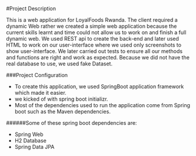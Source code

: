 #Project Description

This is a web application for LoyalFoods Rwanda. 
The client required a dynamic Web rather we created a simple web application because the current skills learnt and time could not allow us to work on and finish a full dynamic web.
We used REST api to create the  back-end and later used HTML to work on our user-interface where we used only screenshots to show user-interface.
We later carried out tests to ensure all our methods and functions are right and work as expected.
Because we did not have the real database to use, we used  fake Dataset.


###Project Configuration
* To create this application, we used SpringBoot application framework which made it easier.
* we kicked of with spring boot initializr.
* Most of the dependencies used to run the application come from Spring boot such as the Maven dependencies.

######Some of these spring boot dependencies are:
* Spring Web
* H2 Database
* Spring Data JPA









